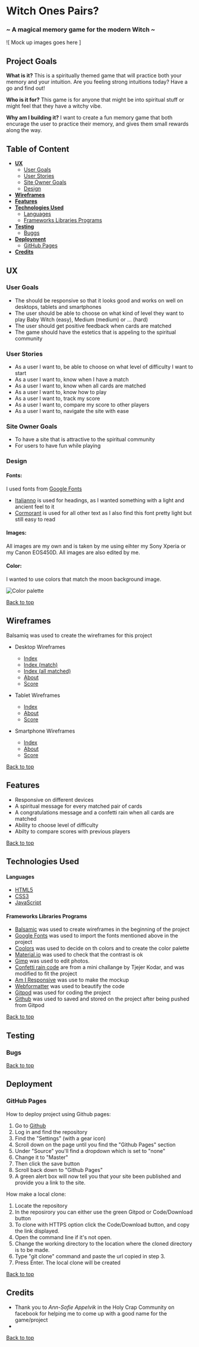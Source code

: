 # Witch Ones Pairs?
### ~ A magical memory game for the modern Witch ~

![ Mock up images goes here ]

## Project Goals
**What is it?** 
This is a spiritually themed game that will practice both your memory and your intuition.
Are you feeling strong intuitions today? Have a go and find out!

**Who is it for?**
This game is for anyone that might be into spiritual stuff or might feel that they 
have a witchy vibe.

**Why am I building it?**
I want to create a fun memory game that both encurage the user to practice their memory, 
and gives them small rewards along the way.

## Table of Content

* [**UX**](#ux)
    * [User Goals](#user-goals)
    * [User Stories](#user-stories)
    * [Site Owner Goals](#site-owner-goals)
    * [Design](#design) 
* [**Wireframes**](#wireframes)
* [**Features**](#features)
* [**Technologies Used**](#technologies-used)
    * [Languages](#languages)
    * [Frameworks Libraries Programs](#frameworks-libraries-programs)
* [**Testing**](#testing)
    * [Buggs](#buggs)
* [**Deployment**](#deployment)
    * [GitHub Pages](#gitHub-pages)
* [**Credits**](#credits)

## UX

### User Goals
* The should be responsive so that it looks good and works on well on desktops,
tablets and smartphones
* The user should be able to choose on what kind of level they want to play
Baby Witch (easy), Medium (medium) or ... (hard)
* The user should get positive feedback when cards are matched
* The game should have the estetics that is appeling to the spiritual community

### User Stories
* As a user I want to, be able to choose on what level of difficulty I want to start 
* As a user I want to, know when I have a match
* As a user I want to, know when all cards are matched
* As a user I want to, know how to play 
* As a user I want to, track my score
* As a user I want to, compare my score to other players
* As a user I want to, navigate the site with ease

### Site Owner Goals
* To have a site that is attractive to the spiritual community
* For users to have fun while playing

### Design

#### Fonts:

I used fonts from [Google Fonts](https://fonts.google.com/)
* [Italianno](https://fonts.google.com/specimen/Italianno?preview.text_type=custom) is used
for headings, as I wanted something with a light and ancient feel to it 
* [Cormorant](https://fonts.google.com/specimen/Cormorant?preview.text_type=custom) is used
for all other text as I also find this font pretty light but still easy to read

#### Images:

All images are my own and is taken by me using eihter my Sony Xperia or my 
Canon EOS450D. All images are also edited by me.

#### Color: 

I wanted to use colors that match the moon background image.

![Color palette](assets/images/color-palette.png)

[Back to top](#table-of-content)

## Wireframes
Balsamiq was used to create the wireframes for this project

* Desktop Wireframes
    * [Index](wireframes/index.png)
    * [Index (match)](wireframes/index-match.png)
    * [Index (all matched)](wireframes/index-all-matched.png)
    * [About](wireframes/about.png)
    * [Score](wireframes/score.png)
* Tablet Wireframes
    * [Index](wireframes/index-tablet.png)
    * [About](wireframes/about-tablet.png)
    * [Score](wireframes/score-tablet.png)

* Smartphone Wireframes 
    * [Index](wireframes/index-sp.png)
    * [About](wireframes/about-sp.png)
    * [Score](wireframes/score-sp.png)

[Back to top](#table-of-content)

## Features
* Responsive on different devices
* A spiritual message for every matched pair of cards
* A congratulations message and a confetti rain when all cards are matched
* Ability to choose level of difficulty
* Abilty to compare scores with previous players

[Back to top](#table-of-content)

## Technologies Used
#### Languages
* [HTML5](https://en.wikipedia.org/wiki/HTML5)
* [CSS3](https://en.wikipedia.org/wiki/CSS)
* [JavaScript](https://en.wikipedia.org/wiki/JavaScript)
#### Frameworks Libraries Programs
* [Balsamic](https://balsamiq.com)
 was used to create wireframes in the beginning of the project
* [Google Fonts](https://fonts.google.com/)
was used to import the fonts mentioned above in the project
* [Coolors](https://coolors.co/)
was used to decide on th colors and to create the color palette
* [Material.io](https://material.io/)
was used to check that the contrast is ok
* [Gimp](https://www.gimp.org/)
was used to edit photos.
* [Confetti rain code](https://www.tjejerkodar.se/) are from a mini challange
by Tjejer Kodar, and was modified to fit the project
* [Am I Responsive](http://ami.responsivedesign.is/)
was use to make the mockup
* [Webformatter](https://webformatter.com/html)
was used to beautify the code
* [Gitpod](https://gitpod.io/)
was used for coding the project
* [Github](https://github.com/)
was used to saved and stored on the project after being pushed from Gitpod

[Back to top](#table-of-content)

## Testing
### Bugs

[Back to top](#table-of-content)

## Deployment
### GitHub Pages
How to deploy project using Github pages:

1. Go to [Github](https://github.com/)
2. Log in and find the repository
3. Find the "Settings" (with a gear icon)
4. Scroll down on the page until you find the "Github Pages" section
5. Under "Source" you'll find a dropdown which is set to "none"
6. Change it to "Master"
7. Then click the save button
8. Scroll back down to "Github Pages" 
9. A green alert box will now tell you that your site been published and provide you a link to the site.

How make a local clone:
1. Locate the repository
2. In the reposirory you can either use the green Gitpod or Code/Download button
3. To clone with HTTPS option click the Code/Download button, and copy the link displayed.
4. Open the command line if it's not open.
5. Change the working directory to the location where the cloned directory is to be made.
6. Type "git clone" command and paste the url copied in step 3.
7. Press Enter. The local clone will be created

[Back to top](#table-of-content)

## Credits
* Thank you to _Ann-Sofie Appelvik_ in the Holy Crap Community on facebook for helping me to come up with a good name
for the game/project 
* 

[Back to top](#table-of-content)